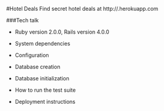 #Hotel Deals
Find secret hotel deals at http://.herokuapp.com


###Tech talk

* Ruby version 2.0.0, Rails version 4.0.0

* System dependencies

* Configuration

* Database creation

* Database initialization

* How to run the test suite

* Deployment instructions
